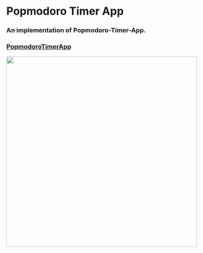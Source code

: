 # Popmodoro Timer App

### An implementation of Popmodoro-Timer-App.
### [PopmodoroTimerApp](https://repl.it/@abhijeetpandit/PopmodoroTimerApp#main.py)

<img src= 'https://user-images.githubusercontent.com/65078610/106723942-a869ce80-662d-11eb-9581-16e6bcf118f7.gif' width="500">